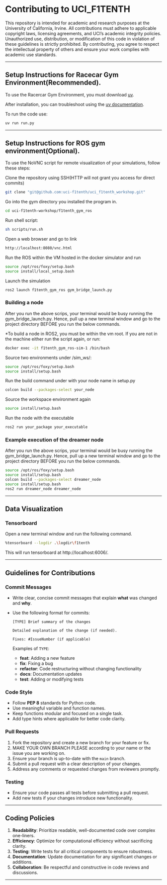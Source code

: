 # Contributing to UCI_F1TENTH

This repository is intended for academic and research purposes at the University of California, Irvine. All contributions must adhere to applicable copyright laws, licensing agreements, and UCI’s academic integrity policies. Unauthorized use, distribution, or modification of this code in violation of these guidelines is strictly prohibited. By contributing, you agree to respect the intellectual property of others and ensure your work complies with academic use standards.

---

## Setup Instructions for Racecar Gym Environment(Recommended).

To use the Racercar Gym Environment, you must download [uv](https://docs.astral.sh/uv/getting-started/installation/).

After installation, you can troubleshoot using the [uv documentation](https://docs.astral.sh/uv/#projects).

To run the code use:

```bash
uv run run.py
```

---

## Setup Instructions for ROS gym environment(Optional).

To use the NoVNC script for remote visualization of your simulations, follow these steps:

Clone the repository using SSH(HTTP will not grant you access for direct commits)

```bash
git clone "git@github.com:uci-f1tenth/uci_f1tenth_workshop.git"
```

Go into the gym directory you installed the program in.

```bash
cd uci-f1tenth-workshop/f1tenth_gym_ros
```

Run shell script:

```bash
sh scripts/run.sh
```

Open a web browser and go to link

```bash
http://localhost:8080/vnc.html
```

Run the ROS within the VM hosted in the docker simulator and run

```bash
source /opt/ros/foxy/setup.bash
source install/local_setup.bash
```

Launch the simulation

```bash
ros2 launch f1tenth_gym_ros gym_bridge_launch.py
```

### Building a node

After you run the above scrips, your terminal would be busy running the gym_bridge_launch.py. Hence, pull up a new terminal window and go to the project directory BEFORE you run the below commands.

\*To build a node in ROS2, you must be within the vm root.
If you are not in the machine either run the script again, or run:

```bash
docker exec -it f1tenth_gym_ros-sim-1 /bin/bash
```

Source two environments under /sim_ws/:

```bash
source /opt/ros/foxy/setup.bash
source install/setup.bash
```

Run the build command under with your node name in setup.py

```bash
colcon build --packages-select your_node
```

Source the workspace environment again

```bash
source install/setup.bash
```

Run the node with the executable

```bash
ros2 run your_package your_executable
```

### Example execution of the dreamer node

After you run the above scrips, your terminal would be busy running the gym_bridge_launch.py. Hence, pull up a new terminal window and go to the project directory BEFORE you run the below commands.

```bash
source /opt/ros/foxy/setup.bash
source install/setup.bash
colcon build --packages-select dreamer_node
source install/setup.bash
ros2 run dreamer_node dreamer_node
```

---

## Data Visualization

### Tensorboard

Open a new terminal window and run the following command.

```bash
%tensorboard --logdir .\logdir\f1tenth
```

This will run tensorboard at http://localhost:6006/.


---

## Guidelines for Contributions

### Commit Messages

- Write clear, concise commit messages that explain **what** was changed and **why**.
- Use the following format for commits:

  ```
  [TYPE] Brief summary of the changes

  Detailed explanation of the change (if needed).

  Fixes: #IssueNumber (if applicable)
  ```

  Examples of `TYPE`:

  - **feat**: Adding a new feature
  - **fix**: Fixing a bug
  - **refactor**: Code restructuring without changing functionality
  - **docs**: Documentation updates
  - **test**: Adding or modifying tests

### Code Style

- Follow **PEP 8** standards for Python code.
- Use meaningful variable and function names.
- Keep functions modular and focused on a single task.
- Add type hints where applicable for better code clarity.

### Pull Requests

1. Fork the repository and create a new branch for your feature or fix.
2. MAKE YOUR OWN BRANCH PLEASE according to your name or the issue you are working on.
3. Ensure your branch is up-to-date with the `main` branch.
4. Submit a pull request with a clear description of your changes.
5. Address any comments or requested changes from reviewers promptly.

### Testing

- Ensure your code passes all tests before submitting a pull request.
- Add new tests if your changes introduce new functionality.

---

## Coding Policies

1. **Readability**: Prioritize readable, well-documented code over complex one-liners.
2. **Efficiency**: Optimize for computational efficiency without sacrificing clarity.
3. **Testing**: Write tests for all critical components to ensure robustness.
4. **Documentation**: Update documentation for any significant changes or additions.
5. **Collaboration**: Be respectful and constructive in code reviews and discussions.

---
